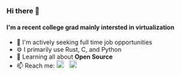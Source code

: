 ### Hi there 👋

<!--
**glitzflitz/glitzflitz** is a ✨ _special_ ✨ repository because its `README.md` (this file) appears on your GitHub profile.

Here are some ideas to get you started:

- 🔭 I’m currently working on ...
- 🌱 I’m currently learning ...
- 👯 I’m looking to collaborate on ...
- 🤔 I’m looking for help with ...
- 💬 Ask me about ...
- 📫 How to reach me: ...
- 😄 Pronouns: ...
- ⚡ Fun fact: ...
-->
#### I'm a recent college grad mainly intersted in virtualization 
- 🏢 I'm actively seeking full time job opportunities
- ⚙️ I primarily use Rust, C, and Python
- 🌱 Learning all about **Open Source**
- 📫 Reach me: 
  <a href="https://twitter.com/glitzflitz"><img height="18" src="https://github.com/glitzflitz/WaylonWalker/blob/main/icon/twitter.png?raw=true"></a>&nbsp;&nbsp;
  <a href="https://www.linkedin.com/in/ameynarkhede/"><img height="18" src="https://github.com/stephenajulu/WaylonWalker/blob/main/icon/linkedin.png?raw=true"></a>
